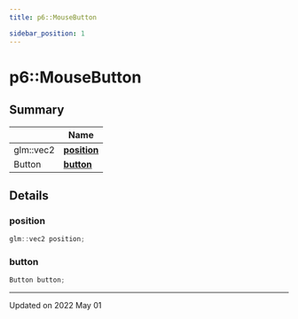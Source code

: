 ```yaml
---
title: p6::MouseButton

sidebar_position: 1
---
```


# p6::MouseButton







## Summary

|                | Name           |
| -------------- | -------------- |
| glm::vec2 | **[position](/reference/Types/mouse_button#position)**  |
| Button | **[button](/reference/Types/mouse_button#button)**  |

## Details


### position

```cpp
glm::vec2 position;
```


### button

```cpp
Button button;
```


-------------------------------

Updated on 2022 May 01
